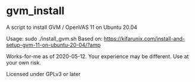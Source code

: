 # gvm_install
A script to install GVM / OpenVAS 11 on Ubuntu 20.04

Usage: sudo ./install_gvm.sh 
Based on:
https://kifarunix.com/install-and-setup-gvm-11-on-ubuntu-20-04/?amp

Works-for-me as of 2020-05-12. Your experience may be different.
Use at your own risk.

Licensed under GPLv3 or later
